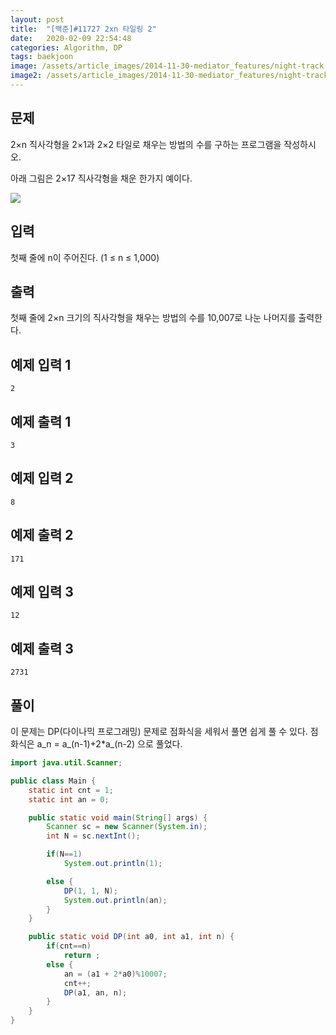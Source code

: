 ```yaml
---
layout: post
title:  "[백준]#11727 2xn 타일링 2"
date:   2020-02-09 22:54:48
categories: Algorithm, DP
tags: baekjoon
image: /assets/article_images/2014-11-30-mediator_features/night-track.JPG
image2: /assets/article_images/2014-11-30-mediator_features/night-track-mobile.JPG
---
```


문제
--------------------

2×n 직사각형을 2×1과 2×2 타일로 채우는 방법의 수를 구하는 프로그램을 작성하시오.

아래 그림은 2×17 직사각형을 채운 한가지 예이다.

![](https://www.acmicpc.net/upload/images/t2n2122.gif)

입력
---------------------------

첫째 줄에 n이 주어진다. (1 ≤ n ≤ 1,000)

출력
----------------

첫째 줄에 2×n 크기의 직사각형을 채우는 방법의 수를 10,007로 나눈 나머지를 출력한다.

예제 입력 1 
----------------------

```
2
```

예제 출력 1 
------------------------

```
3
```

예제 입력 2
----------------------

```
8
```

예제 출력 2
------------------------

```
171
```

예제 입력 3
----------------------

```
12
```

예제 출력 3
------------------------

```
2731
```

풀이
--------------------------

이 문제는 DP(다이나믹 프로그래밍) 문제로 점화식을 세워서 풀면 쉽게 풀 수 있다. 점화식은 a_n = a_(n-1)+2*a_(n-2) 으로 풀었다.

```java
import java.util.Scanner;

public class Main {
    static int cnt = 1;
    static int an = 0;

    public static void main(String[] args) {
        Scanner sc = new Scanner(System.in);
        int N = sc.nextInt();

        if(N==1)
            System.out.println(1);

        else {
            DP(1, 1, N);
            System.out.println(an);
        }
    }

    public static void DP(int a0, int a1, int n) {
        if(cnt==n)
            return ;
        else {
            an = (a1 + 2*a0)%10007;
            cnt++;
            DP(a1, an, n);
        }
    }
}
```
